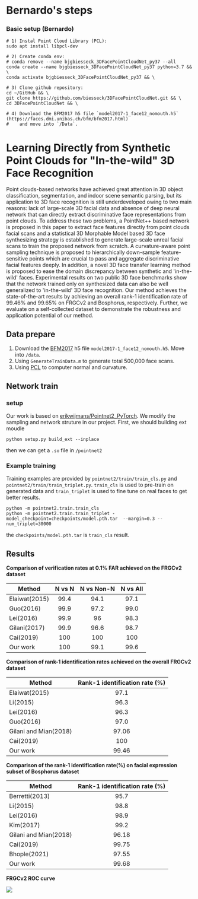 # Bernardo's steps

### Basic setup (Bernardo)
```
# 1) Instal Point Cloud Library (PCL):
sudo apt install libpcl-dev

# 2) Create conda env:
# conda remove --name bjgbiesseck_3DFacePointCloudNet_py37 --all
conda create --name bjgbiesseck_3DFacePointCloudNet_py37 python=3.7 && \
conda activate bjgbiesseck_3DFacePointCloudNet_py37 && \

# 3) Clone github repository:
cd ~/GitHub && \
git clone https://github.com/biesseck/3DFacePointCloudNet.git && \
cd 3DFacePointCloudNet && \

# 4) Download the BFM2017 h5 file `model2017-1_face12_nomouth.h5` (https://faces.dmi.unibas.ch/bfm/bfm2017.html)
#    and move into `/Data`.
```

# Learning Directly from Synthetic Point Clouds for "In-the-wild" 3D Face Recognition

Point clouds-based networks have achieved great attention in 3D object classification, segmentation, and indoor scene semantic parsing, but its application to 3D face recognition is still underdeveloped owing to two main reasons: lack of large-scale 3D facial data and absence of deep neural network that can directly extract discriminative face representations from point clouds. To address these two problems, a PointNet++ based network is proposed in this paper to extract face features directly from point clouds facial scans and a statistical 3D Morphable Model based 3D face synthesizing strategy is established to generate large-scale unreal facial scans to train the proposed network from scratch. A curvature-aware point sampling technique is proposed to hierarchically down-sample feature-sensitive points which are crucial to pass and aggregate discriminative facial features deeply. In addition, a novel 3D face transfer learning method is proposed to ease the domain discrepancy between synthetic and 'in-the-wild' faces.
Experimental results on two public 3D face benchmarks show that the network trained only on synthesized data can also be well generalized to 'in-the-wild' 3D face recognition. Our method achieves the state-of-the-art results by achieving an overall rank-1 identification rate of 99.46\% and 99.65\% on FRGCv2 and Bosphorus, respectively. Further, we evaluate on a self-collected dataset to demonstrate the robustness and application potential of our method.

## Data prepare
1. Download the [BFM2017](https://faces.dmi.unibas.ch/bfm/bfm2017.html) h5 file `model2017-1_face12_nomouth.h5`. Move into `/data`.  
2. Using `GenerateTrainData.m` to generate total 500,000 face scans.
3. Using [PCL](http://pointclouds.org/) to computer normal and curvature.

## Network train
### setup
Our work is based on [erikwijmans/Pointnet2_PyTorch](https://github.com/erikwijmans/Pointnet2_PyTorch). We modify the sampling and network struture in our project.
First, we should building ext moudle  
```
python setup.py build_ext --inplace
```
then we can get a `.so` file in `/pointnet2`  
### Example training
Training examples are provided by `pointnet2/train/train_cls.py` and `pointnet2/train/train_triplet.py`. `train_cls` is used to pre-train on generated data and `train_triplet` is used to fine tune on real faces to get better results.  
```
python -m pointnet2.train.train_cls
python -m pointnet2.train.train_triplet -model_checkpoint=checkpoints/model.pth.tar  --margin=0.3 --num_triplet=30000
```
the `checkpoints/model.pth.tar` is `train_cls` result.

## Results
**Comparison of verification rates at 0.1% FAR achieved on the FRGCv2 dataset**

Method  | N vs N | N vs Non-N | N vs All 
------------- | :-----------:|:-----------: |:-----------: 
Elaiwat(2015)  | 99.4 | 94.1 | 97.1 
Guo(2016)  | 99.9 | 97.2 | 99.0 
Lei(2016) | 99.9 | 96 | 98.3 
Gilani(2017) | 99.9 | 96.6 | 98.7 
Cai(2019) | 100 | 100 | 100 
Our work | 100 | 99.1 | 99.6 

**Comparison of rank-1 identification rates achieved on the overall FRGCv2 dataset**

| Method                | Rank-1 identification rate (%) |
| --------------------- | :----------------------------: |
| Elaiwat(2015)         |              97.1              |
| Li(2015)              |              96.3              |
| Lei(2016)             |              96.3              |
| Guo(2016)             |              97.0              |
| Gilani and Mian(2018) |             97.06              |
| Cai(2019)             |              100               |
| Our work              |             99.46              |

**Comparison of the rank-1 identification rate(%) on facial expression subset of Bosphorus dataset**

Method  | Rank-1 identification rate (%) 
------------- | :-----------:
Berretti(2013)  | 95.7 
Li(2015)  | 98.8 
Lei(2016) | 98.9 
Kim(2017) | 99.2 
Gilani and Mian(2018) | 96.18 
Cai(2019) | 99.75 
Bhople(2021) | 97.55 
Our work | 99.68 

**FRGCv2 ROC curve**

![](https://github.com/alfredtorres/3DFacePointCloudNet/blob/master/img/frgc_result.png)
